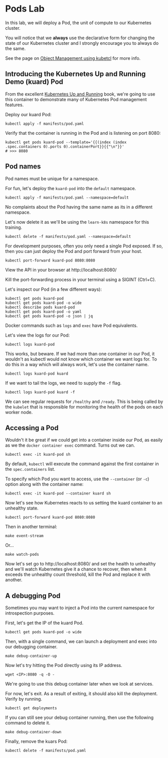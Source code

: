 # Pods Lab

In this lab, we will deploy a Pod, the unit of compute to our Kubernetes cluster.

You will notice that we **always** use the declarative form for changing the state of our Kubernetes cluster and I strongly encourage you to always do the same.

See the page on [Object Management using kubetcl](https://kubernetes.io/docs/concepts/overview/object-management-kubectl/declarative-config/) for more info.

## Introducing the Kubernetes Up and Running Demo (kuard) Pod

From the excellent [Kubernetes Up and Running](https://www.amazon.com/Kubernetes-Running-Dive-Future-Infrastructure/dp/1491935677) book, we're going to use this container to demonstrate many of Kubernetes Pod management features.

Deploy our kuard Pod:

    kubectl apply -f manifests/pod.yaml

Verify that the container is running in the Pod and is listening on port 8080:

    kubectl get pods kuard-pod --template='{{(index (index .spec.containers 0).ports 0).containerPort}}{{"\n"}}'
    # >>> 8080

## Pod names

Pod names must be unique for a namespace.

For fun, let's deploy the `kuard-pod` into the `default` namespace.

    kubectl apply -f manifests/pod.yaml --namespace=default

No complaints about the Pod having the same name as its in a different namespace. 

Let's now delete it as we'll be using the `learn-k8s` namespace for this training.

    kubectl delete -f manifests/pod.yaml --namespace=default
    
For development purposes, often you only need a single Pod exposed. If so, then you can just deploy the Pod and port forward from your host.

    kubectl port-forward kuard-pod 8080:8080

View the API in your browser at http://localhost:8080/

Kill the port-forwarding process in your terminal using a SIGINT (Ctrl+C).

Let's inspect our Pod (in a few different ways):

    kubectl get pods kuard-pod
    kubectl get pods kuard-pod -o wide
    kubectl describe pods kuard-pod
    kubectl get pods kuard-pod -o yaml
    kubectl get pods kuard-pod -o json | jq

Docker commands such as `logs` and `exec` have Pod equivalents.

Let's view the logs for our Pod:

    kubectl logs kuard-pod

This works, but beware. If we had more than one container in our Pod, it wouldn't as kubectl would not know which container we want logs for. To do this in a way which will always work, let's use the container name.

    kubectl logs kuard-pod kuard

If we want to tail the logs, we need to supply the `-f` flag.

    kubectl logs kuard-pod kuard -f

We can see regular requests for `/healthy` and `/ready`. This is being called by the `kubelet` that is responsible for monitoring the health of the pods on each worker node.

## Accessing a Pod

Wouldn't it be great if we could get into a container inside our Pod, as easily as we the `docker container exec` command. Turns out we can.

    kubectl exec -it kuard-pod sh 

By default, `kubectl` will execute the command against the first container in the `spec.containers` list. 

To specify which Pod you want to access, use the `--container` (or `-c`) option along with the container name:

    kubectl exec -it kuard-pod --container kuard sh
    
Now let's see how Kubernetes reacts to us setting the kuard container to an unhealthy state.

    kubectl port-forward kuard-pod 8080:8080

Then in another terminal:

    make event-stream

Or...

    make watch-pods

Now let's set go to http://localhost:8080/ and set the health to unhealthy and we'll watch Kubernetes give it a chance to recover, then when it exceeds the unhealthy count threshold, kill the Pod and replace it with another.

## A debugging Pod

Sometimes you may want to inject a Pod into the current namespace for introspection purposes.

First, let's get the IP of the kuard Pod.

    kubectl get pods kuard-pod -o wide

Then, with a single command, we can launch a deployment and exec into our debugging container.

    make debug-container-up

Now let's try hitting the Pod directly using its IP address.

    wget <IP>:8080 -q -O -

We're going to use this debug container later when we look at services.

For now, let's exit. As a result of exiting, it should also kill the deployment. Verify by running.

    kubectl get deployments

If you can still see your debug container running, then use the following command to delete it.

    make debug-container-down

Finally, remove the kuars Pod:

    kubectl delete -f manifests/pod.yaml

<!--
## TODO

 - OOM killing
 - Show what happens when you change certain set only fields (ports) vs labels or names.
 - Add horizontal Pod auto-scaling example - https://kubernetes.io/docs/tasks/run-application/horizontal-Pod-autoscale/
 - Example of assigning Pods to a specific node.
-->
